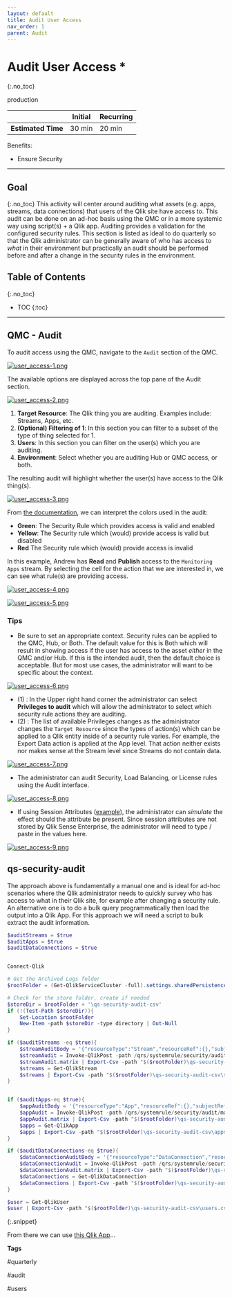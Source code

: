 ```yaml
---
layout: default
title: Audit User Access
nav_order: 1
parent: Audit
---
```


# Audit User Access <i class="fas fa-tools fa-xs" title="Tooling | Pre-Built Solutions"></i> <i class="fas fa-file-code fa-xs" title="API | Script Optional"></i>*
{:.no_toc}

<span class="label prod">production</span>

|                                  		                      | Initial    | Recurring   |
|-----------------------------------------------------------|------------|-------------|
| <i class="far fa-clock fa-sm"></i> **Estimated Time**     | 30 min     | 20 min      |

Benefits:

  - Ensure Security
  
-------------------------

## Goal
{:.no_toc}
This activity will center around auditing what assets (e.g. apps, streams, data connections) that users of the Qlik site have access to. This audit can be done on an ad-hoc basis using the QMC or in a more systemic way using script(s) + a Qlik app. Auditing provides a validation for the configured security rules. This section is listed as ideal to do quarterly so that the Qlik administrator can be generally aware of who has access to _what_ in their environment but practically an audit should be performed before and after a change in the security rules in the environment.

## Table of Contents
{:.no_toc}

* TOC
{:toc}
-------------------------

## QMC - Audit

To audit access using the QMC, navigate to the `Audit` section of the QMC.

[![user_access-1.png](images/user_access-1.png)](https://raw.githubusercontent.com/eapowertools/qs-admin-playbook/master/docs/audit/images/user_access-1.png)

The available options are displayed across the top pane of the Audit section.

[![user_access-2.png](images/user_access-2.png)](https://raw.githubusercontent.com/eapowertools/qs-admin-playbook/master/docs/audit/images/user_access-2.png)

1. **Target Resource**: The Qlik thing you are auditing. Examples include: Streams, Apps, etc.
2. **(Optional) Filtering of 1**: In this section you can filter to a subset of the type of thing selected for 1.
3. **Users**: In this section you can filter on the user(s) which you are auditing.
4. **Environment**: Select whether you are auditing Hub or QMC access, or both.

The resulting audit will highlight whether the user(s) have access to the Qlik thing(s).

[![user_access-3.png](images/user_access-3.png)](https://raw.githubusercontent.com/eapowertools/qs-admin-playbook/master/docs/audit/images/user_access-3.png)

From [the documentation](https://help.qlik.com/en-US/sense-admin/Subsystems/DeployAdministerQSE/Content/Sense_DeployAdminister/QSEoW/Administer_QSEoW/Managing_QSEoW/audit-overview.htm), we can interpret the colors used in the audit:

- **Green**: The Security Rule which provides access is valid and enabled
- **Yellow**: The Security rule which (would) provide access is valid but disabled
- **Red** The Security rule which (would) provide access is invalid

In this example, Andrew has **Read** and **Publish** access to the `Monitoring Apps` stream. By selecting the cell for the action that we are interested in, we can see what rule(s) are providing access.

[![user_access-4.png](images/user_access-4.png)](https://raw.githubusercontent.com/eapowertools/qs-admin-playbook/master/docs/audit/images/user_access-4.png)

[![user_access-5.png](images/user_access-5.png)](https://raw.githubusercontent.com/eapowertools/qs-admin-playbook/master/docs/audit/images/user_access-5.png)

### Tips

- Be sure to set an appropriate context. Security rules can be applied to the QMC, Hub, or Both. The default value for this is Both which will result in showing access if the user has access to the asset _either_ in the QMC and/or Hub. If this is the intended audit, then the default choice is acceptable. But for most use cases, the administrator will want to be specific about the context.

[![user_access-6.png](images/user_access-6.png)](https://raw.githubusercontent.com/eapowertools/qs-admin-playbook/master/docs/audit/images/user_access-6.png)

- (1) : In the Upper right hand corner the administrator can select **Privileges to audit** which will allow the administrator to select which security rule actions they are auditing.
- (2) : The list of available Privileges changes as the administrator changes the `Target Resource` since the types of action(s) which can be applied to a Qlik entity inside of a security rule varies. For example, the Export Data action is applied at the App level. That action neither exists nor makes sense at the Stream level since Streams do not contain data.

[![user_access-7.png](images/user_access-7.png)](https://raw.githubusercontent.com/eapowertools/qs-admin-playbook/master/docs/audit/images/user_access-7.png)

- The administrator can audit Security, Load Balancing, or License rules using the Audit interface.

[![user_access-8.png](images/user_access-8.png)](https://raw.githubusercontent.com/eapowertools/qs-admin-playbook/master/docs/audit/images/user_access-8.png)

- If using Session Attributes ([example](https://community.qlik.com/t5/Qlik-Design-Blog/User-Environment-What-Session-Attributes-in-Qlik-Sense/ba-p/1476590)), the administrator can _simulate_ the effect should the attribute be present. Since session attributes are not stored by Qlik Sense Enterprise, the administrator will need to type / paste in the values here.

[![user_access-9.png](images/user_access-9.png)](https://raw.githubusercontent.com/eapowertools/qs-admin-playbook/master/docs/audit/images/user_access-9.png)


## qs-security-audit <i class="fas fa-file-code fa-xs" title="API | Requires Script"></i> <i class="fas fa-tools fa-xs" title="Tooling | Pre-Built Solutions"></i>

The approach above is fundamentally a manual one and is ideal for ad-hoc scenarios where the Qlik administrator needs to quickly survey who has access to what in their Qlik site, for example after changing a security rule. An alternative one is to do a bulk query programmatically then load the output into a Qlik App. For this approach we will need a script to bulk extract the audit information.

```powershell
$auditStreams = $true
$auditApps = $true
$auditDataConnections = $true


Connect-Qlik

# Get the Archived Logs folder
$rootFolder = (Get-QlikServiceCluster -full).settings.sharedPersistenceProperties.archivedLogsRootFolder

# Check for the store folder, create if needed
$storeDir = $rootFolder + '\qs-security-audit-csv'
if (!(Test-Path $storeDir)){
    Set-Location $rootFolder
    New-Item -path $storeDir -type directory | Out-Null
}

if ($auditStreams -eq $true){
    $streamAuditBody = '{"resourceType":"Stream","resourceRef":{},"subjectRef":{"resourceFilter":""},"actions":2,"environmentAttributes":"context=AppAccess;","subjectProperties":["id","name","userId","userDirectory"],"auditLimit":100000,"outputObjectsPrivileges":4,"resourceProperties":["name"]}'
    $streamAudit = Invoke-QlikPost -path /qrs/systemrule/security/audit/matrix -body $streamAuditBody
    $streamAudit.matrix | Export-Csv -path "$($rootFolder)\qs-security-audit-csv\streamsAudit.csv" -NoTypeInformation
    $streams = Get-QlikStream
    $streams | Export-Csv -path "$($rootFolder)\qs-security-audit-csv\streams.csv" -NoTypeInformation
}


if ($auditApps-eq $true){
    $appAuditBody = '{"resourceType":"App","resourceRef":{},"subjectRef":{"resourceFilter":""},"actions":2,"environmentAttributes":"context=AppAccess;","subjectProperties":["id","name","userId","userDirectory"],"auditLimit":100000,"outputObjectsPrivileges":4,"resourceProperties":["name"]}'
    $appAudit = Invoke-QlikPost -path /qrs/systemrule/security/audit/matrix -body $appAuditBody
    $appAudit.matrix | Export-Csv -path "$($rootFolder)\qs-security-audit-csv\appsAudit.csv" -NoTypeInformation
    $apps = Get-QlikApp
    $apps | Export-Csv -path "$($rootFolder)\qs-security-audit-csv\apps.csv" -NoTypeInformation
}

if ($auditDataConnections-eq $true){
    $dataConnectionAuditBody = '{"resourceType":"DataConnection","resourceRef":{},"subjectRef":{"resourceFilter":""},"actions":2,"environmentAttributes":"context=AppAccess;","subjectProperties":["id","name","userId","userDirectory"],"auditLimit":100000,"outputObjectsPrivileges":4,"resourceProperties":["name"]}'
    $dataConnectionAudit = Invoke-QlikPost -path /qrs/systemrule/security/audit/matrix -body $dataConnectionAuditBody
    $dataConnectionAudit.matrix | Export-Csv -path "$($rootFolder)\qs-security-audit-csv\dataConnectionsAudit.csv" -NoTypeInformation
    $dataConnections = Get-QlikDataConnection
    $dataConnections | Export-Csv -path "$($rootFolder)\qs-security-audit-csv\dataConnections.csv" -NoTypeInformation
}

$user = Get-QlikUser
$user | Export-Csv -path "$($rootFolder)\qs-security-audit-csv\users.csv" -NoTypeInformation
```
{:.snippet}

From there we can use [this Qlik App](https://doesnotexistyet.com)...

**Tags**

#quarterly

#audit

#users

&nbsp;
